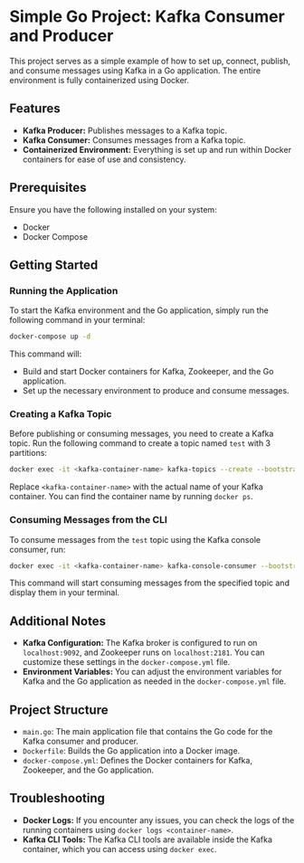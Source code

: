 # Simple Go Project: Kafka Consumer and Producer

This project serves as a simple example of how to set up, connect, publish, and consume messages using Kafka in a Go application. The entire environment is fully containerized using Docker.

## Features

- **Kafka Producer:** Publishes messages to a Kafka topic.
- **Kafka Consumer:** Consumes messages from a Kafka topic.
- **Containerized Environment:** Everything is set up and run within Docker containers for ease of use and consistency.

## Prerequisites

Ensure you have the following installed on your system:

- Docker
- Docker Compose

## Getting Started

### Running the Application

To start the Kafka environment and the Go application, simply run the following command in your terminal:

```bash
docker-compose up -d
```

This command will:

- Build and start Docker containers for Kafka, Zookeeper, and the Go application.
- Set up the necessary environment to produce and consume messages.

### Creating a Kafka Topic

Before publishing or consuming messages, you need to create a Kafka topic. Run the following command to create a topic named `test` with 3 partitions:

```bash
docker exec -it <kafka-container-name> kafka-topics --create --bootstrap-server=localhost:9092 --topic=test --partitions=3
```

Replace `<kafka-container-name>` with the actual name of your Kafka container. You can find the container name by running `docker ps`.

### Consuming Messages from the CLI

To consume messages from the `test` topic using the Kafka console consumer, run:

```bash
docker exec -it <kafka-container-name> kafka-console-consumer --bootstrap-server=localhost:9092 --topic=test
```

This command will start consuming messages from the specified topic and display them in your terminal.

## Additional Notes

- **Kafka Configuration:** The Kafka broker is configured to run on `localhost:9092`, and Zookeeper runs on `localhost:2181`. You can customize these settings in the `docker-compose.yml` file.
- **Environment Variables:** You can adjust the environment variables for Kafka and the Go application as needed in the `docker-compose.yml` file.

## Project Structure

- `main.go`: The main application file that contains the Go code for the Kafka consumer and producer.
- `Dockerfile`: Builds the Go application into a Docker image.
- `docker-compose.yml`: Defines the Docker containers for Kafka, Zookeeper, and the Go application.

## Troubleshooting

- **Docker Logs:** If you encounter any issues, you can check the logs of the running containers using `docker logs <container-name>`.
- **Kafka CLI Tools:** The Kafka CLI tools are available inside the Kafka container, which you can access using `docker exec`.
